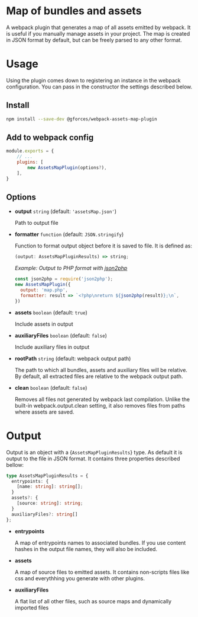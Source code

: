 # Map of bundles and assets
A webpack plugin that generates a map of all assets emitted by webpack. It is useful if you manually manage assets in your project. The map is created in JSON format by default, but can be freely parsed to any other format.

# Usage
Using the plugin comes down to registering an instance in the webpack configuration. You can pass in the constructor the settings described below.

## Install

```sh
npm install --save-dev @gforces/webpack-assets-map-plugin
```

## Add to webpack config

```javascript
module.exports = {
    // ...
    plugins: [
        new AssetsMapPlugin(options?),
    ],
}
```

## Options

- **output** ```string``` (default: ```'assetsMap.json'```)

    Path to output file

* __formatter__ ```function``` (default: ```JSON.stringify```)

  Function to format output object before it is saved to file. It is defined as:
  ```JavaScript
  (output: AssetsMapPluginResults) => string;
  ```
  _Example: Output to PHP format with [json2php](https://www.npmjs.com/package/json2php)_
  ```Javascript
  const json2php = require('json2php');
  new AssetsMapPlugin({
    output: 'map.php',
    formatter: result => `<?php\nreturn ${json2php(result)};\n`,
  })
  ```

* __assets__ ```boolean``` (default: ```true```)

  Include assets in output

* __auxiliaryFiles__ ```boolean``` (default: ```false```)

  Include auxiliary files in output

* __rootPath__ ```string``` (default: webpack output path)

  The path to which all bundles, assets and auxiliary files will be relative. By default, all extracted files are relative to the webpack output path.

* __clean__ ```boolean``` (default: ```false```)

  Removes all files not generated by webpack last compilation. Unlike the built-in webpack.output.clean setting, it also removes files from paths where assets are saved.

# Output

Output is an object with a {```AssetsMapPluginResults```} type. As default it is output to the file in JSON format. It contains three properties described bellow:

```TypeScript
type AssetsMapPluginResults = {
  entrypoints: {
    [name: string]: string[];
  }
  assets?: {
    [source: string]: string;
  }
  auxiliaryFiles?: string[]
};
```
- **entrypoints**

  A map of entrypoints names to associated bundles. If you use content hashes in the output file names, they will also be included.

- **assets**

  A map of source files to emitted assets. It contains non-scripts files like css and everythhing you generate with other plugins.

- **auxiliaryFiles**

  A flat list of all other files, such as source maps and dynamically imported files
